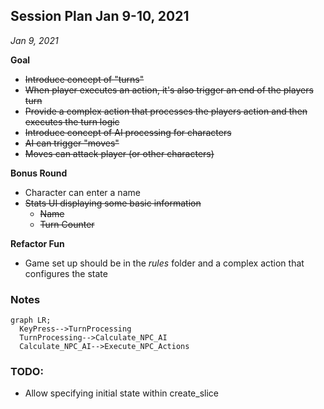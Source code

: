 ## Session Plan Jan 9-10, 2021
*Jan 9, 2021*

**Goal**
- ~~Introduce concept of "turns"~~
- ~~When player executes an action, it's also trigger an end of the players turn~~
- ~~Provide a complex action that processes the players action and then executes the turn logic~~
- ~~Introduce concept of AI processing for characters~~
- ~~AI can trigger "moves"~~
- ~~Moves can attack player (or other characters)~~

**Bonus Round**
- Character can enter a name
- ~~Stats UI displaying some basic information~~
  - ~~Name~~
  - ~~Turn Counter~~

**Refactor Fun**
- Game set up should be in the *rules* folder and a complex action that configures the state

### Notes

```mermaid
graph LR;
  KeyPress-->TurnProcessing
  TurnProcessing-->Calculate_NPC_AI
  Calculate_NPC_AI-->Execute_NPC_Actions
```


### TODO:
- Allow specifying initial state within create_slice